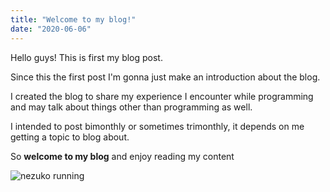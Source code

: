 ```yaml
---
title: "Welcome to my blog!"
date: "2020-06-06"
---
```


Hello guys! This is first my blog post.

Since this the first post I'm gonna just make an introduction about the blog.

I created the blog to share my experience I encounter while programming and may
talk about things other than programming as well.

I intended to post bimonthly or sometimes trimonthly, it depends on me getting
a topic to blog about.

So **welcome to my blog** and enjoy reading my content 

![nezuko running](https://media1.tenor.com/images/eb79ff00fbef216aecfccc8916fc10fb/tenor.gif?itemid=14855447)


